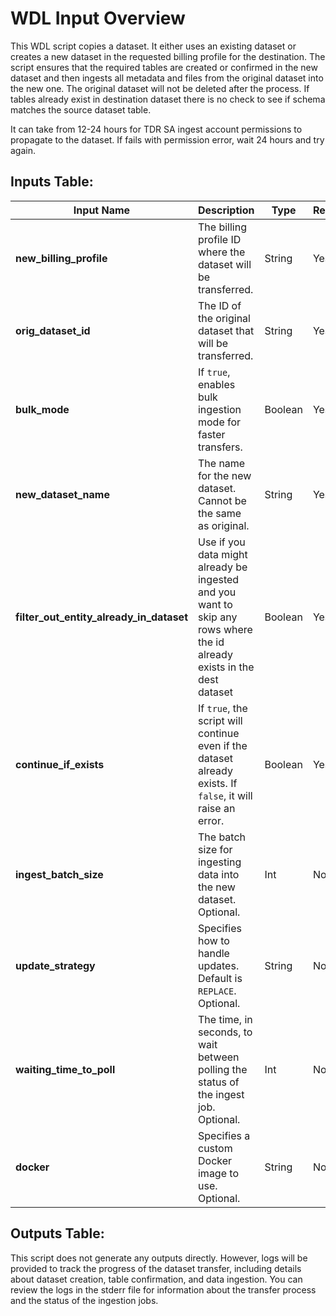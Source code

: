 # WDL Input Overview

This WDL script copies a dataset. It either uses an existing dataset or creates a new dataset in the requested billing profile for the destination. The script ensures that the required tables are created or confirmed in the new dataset and then ingests all metadata and files from the original dataset into the new one. The original dataset will not be deleted after the process. If tables already exist in destination dataset there is no check to see if schema matches the source dataset table.

It can take from 12-24 hours for TDR SA ingest account permissions to propagate to the dataset. If fails with permission error, wait 24 hours and try again.

## Inputs Table:
| Input Name                               | Description                                                                                                             | Type    | Required | Default |
|------------------------------------------|-------------------------------------------------------------------------------------------------------------------------|---------|----------|---------|
| **new_billing_profile**                  | The billing profile ID where the dataset will be transferred.                                                           | String  | Yes      | N/A     |
| **orig_dataset_id**                      | The ID of the original dataset that will be transferred.                                                                | String  | Yes      | N/A     |
| **bulk_mode**                            | If `true`, enables bulk ingestion mode for faster transfers.                                                            | Boolean | Yes      | N/A     |
| **new_dataset_name**                     | The name for the new dataset. Cannot be the same as original.                                                           | String  | Yes      | N/A     |
| **filter_out_entity_already_in_dataset** | Use if you data might already be ingested and you want to skip any rows where the id already exists in the dest dataset | Boolean | Yes      | N/A     |
| **continue_if_exists**                   | If `true`, the script will continue even if the dataset already exists. If `false`, it will raise an error.             | Boolean | Yes      | N/A     |
| **ingest_batch_size**                    | The batch size for ingesting data into the new dataset. Optional.                                                       | Int     | No       | 500     |
| **update_strategy**                      | Specifies how to handle updates. Default is `REPLACE`. Optional.                                                        | String  | No       | REPLACE |
| **waiting_time_to_poll**                 | The time, in seconds, to wait between polling the status of the ingest job. Optional.                                   | Int     | No       | 120     |
| **docker**                               | Specifies a custom Docker image to use. Optional.                                                                       | String  | No       | N/A     |


## Outputs Table:
This script does not generate any outputs directly. However, logs will be provided to track the progress of the dataset transfer, including details about dataset creation, table confirmation, and data ingestion. You can review the logs in the stderr file for information about the transfer process and the status of the ingestion jobs.
